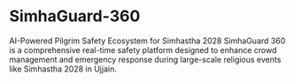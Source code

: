 # SimhaGuard-360
AI-Powered Pilgrim Safety Ecosystem for Simhastha 2028  SimhaGuard 360 is a comprehensive real-time safety platform designed to enhance crowd management and emergency response during large-scale religious events like Simhastha 2028 in Ujjain.
